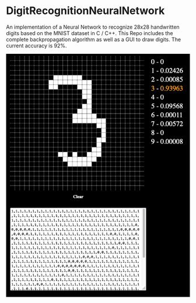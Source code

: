 # DigitRecognitionNeuralNetwork

An implementation of a Neural Network to recognize 28x28 handwritten digits based on the MNIST dataset in C / C++. This Repo includes the complete backpropagation algorithm as well as a GUI to draw digits. The current accuracy is 92%.

<img src="nngui.png">
